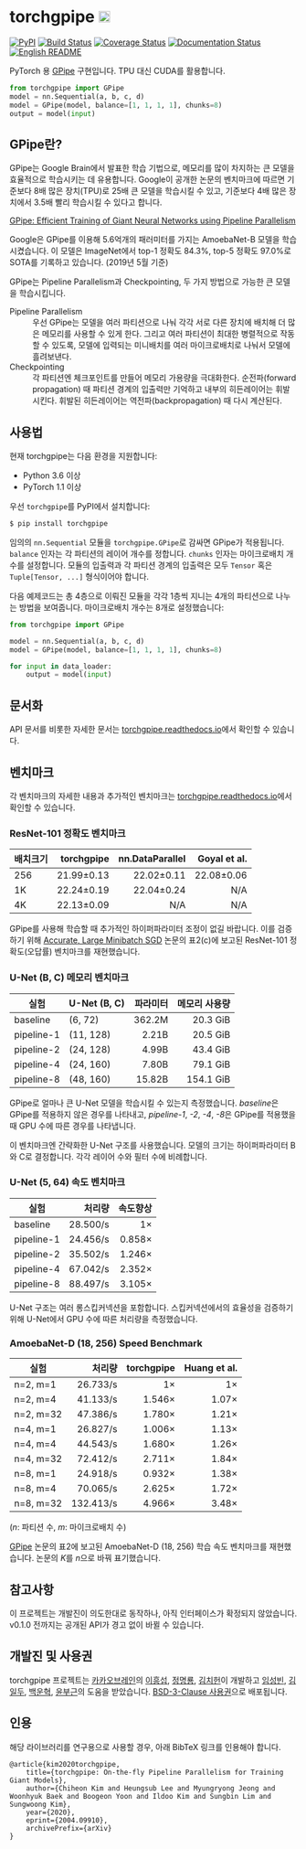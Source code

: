 # torchgpipe <img src="docs/_static/not-pipe.svg" height="20" />

[![PyPI](https://img.shields.io/pypi/v/torchgpipe.svg)](https://pypi.org/project/torchgpipe)
[![Build Status](https://travis-ci.org/kakaobrain/torchgpipe.svg?branch=master)](https://travis-ci.org/kakaobrain/torchgpipe)
[![Coverage Status](https://coveralls.io/repos/github/KakaoBrain/torchgpipe/badge.svg?branch=master)](https://coveralls.io/github/KakaoBrain/torchgpipe?branch=master)
[![Documentation Status](https://readthedocs.org/projects/torchgpipe/badge/?version=latest)](https://torchgpipe.readthedocs.io/en/latest/?badge=latest)
[![English README](https://img.shields.io/badge/readme-english-blue.svg)](README.md)

PyTorch 용 [GPipe](https://arxiv.org/abs/1811.06965) 구현입니다. TPU 대신
CUDA를 활용합니다.

```python
from torchgpipe import GPipe
model = nn.Sequential(a, b, c, d)
model = GPipe(model, balance=[1, 1, 1, 1], chunks=8)
output = model(input)
```

## GPipe란?

GPipe는 Google Brain에서 발표한 학습 기법으로, 메모리를 많이 차지하는 큰 모델을
효율적으로 학습시키는 데 유용합니다. Google이 공개한 논문의 벤치마크에 따르면
기준보다 8배 많은 장치(TPU)로 25배 큰 모델을 학습시킬 수 있고, 기준보다 4배
많은 장치에서 3.5배 빨리 학습시킬 수 있다고 합니다.

[GPipe: Efficient Training of Giant Neural Networks using Pipeline Parallelism](https://arxiv.org/abs/1811.06965)

Google은 GPipe를 이용해 5.6억개의 패러미터를 가지는 AmoebaNet-B 모델을
학습시켰습니다. 이 모델은 ImageNet에서 top-1 정확도 84.3%, top-5 정확도 97.0%로
SOTA를 기록하고 있습니다. (2019년 5월 기준)

GPipe는 Pipeline Parallelism과 Checkpointing, 두 가지 방법으로 가능한 큰 모델을
학습시킵니다.

<dl>
<dt>Pipeline Parallelism</dt>
<dd>우선 GPipe는 모델을 여러 파티션으로 나눠 각각 서로 다른 장치에 배치해 더
    많은 메모리를 사용할 수 있게 한다. 그리고 여러 파티션이 최대한 병렬적으로
    작동할 수 있도록, 모델에 입력되는 미니배치를 여러 마이크로배치로 나눠서
    모델에 흘려보낸다.</dd>

<dt>Checkpointing</dt>
<dd>각 파티션엔 체크포인트를 만들어 메모리 가용량을 극대화한다. 순전파(forward
    propagation) 때 파티션 경계의 입출력만 기억하고 내부의 히든레이어는
    휘발시킨다. 휘발된 히든레이어는 역전파(backpropagation) 때 다시
    계산된다.</dd>
</dl>

## 사용법

현재 torchgpipe는 다음 환경을 지원합니다:

- Python 3.6 이상
- PyTorch 1.1 이상

우선 `torchgpipe`를 PyPI에서 설치합니다:

```sh
$ pip install torchgpipe
```

임의의 `nn.Sequential` 모듈을 `torchgpipe.GPipe`로 감싸면 GPipe가 적용됩니다.
`balance` 인자는 각 파티션의 레이어 개수를 정합니다. `chunks` 인자는
마이크로배치 개수를 설정합니다. 모듈의 입출력과 각 파티션 경계의 입출력은 모두
`Tensor` 혹은 `Tuple[Tensor, ...]` 형식이어야 합니다.

다음 예제코드는 총 4층으로 이뤄진 모듈을 각각 1층씩 지니는 4개의 파티션으로
나누는 방법을 보여줍니다. 마이크로배치 개수는 8개로 설정했습니다:

```python
from torchgpipe import GPipe

model = nn.Sequential(a, b, c, d)
model = GPipe(model, balance=[1, 1, 1, 1], chunks=8)

for input in data_loader:
    output = model(input)
```

## 문서화

API 문서를 비롯한 자세한 문서는 [torchgpipe.readthedocs.io][rtd]에서 확인할 수
있습니다.

[rtd]: https://torchgpipe.readthedocs.io/

## 벤치마크

각 벤치마크의 자세한 내용과 추가적인 벤치마크는
[torchgpipe.readthedocs.io][rtd-benchmarks]에서 확인할 수 있습니다.

[rtd-benchmarks]: https://torchgpipe.readthedocs.io/en/stable/benchmarks.html

### ResNet-101 정확도 벤치마크

배치크기 | torchgpipe | nn.DataParallel | Goyal et al.
-------- | ---------: | --------------: | -----------:
256      | 21.99±0.13 |      22.02±0.11 |   22.08±0.06
1K       | 22.24±0.19 |      22.04±0.24 |          N/A
4K       | 22.13±0.09 |             N/A |          N/A

GPipe를 사용해 학습할 때 추가적인 하이퍼파라미터 조정이 없길 바랍니다. 이를
검증하기 위해 [Accurate, Large Minibatch SGD](https://arxiv.org/abs/1706.02677)
논문의 표2(c)에 보고된 ResNet-101 정확도(오답률) 벤치마크를 재현했습니다.

### U-Net (B, C) 메모리 벤치마크

실험       | U-Net (B, C) | 파라미터 | 메모리 사용량
---------- | ------------ | -------: | ------------:
baseline   | (6, 72)      |   362.2M |      20.3 GiB
pipeline-1 | (11, 128)    |    2.21B |      20.5 GiB
pipeline-2 | (24, 128)    |    4.99B |      43.4 GiB
pipeline-4 | (24, 160)    |    7.80B |      79.1 GiB
pipeline-8 | (48, 160)    |   15.82B |     154.1 GiB

GPipe로 얼마나 큰 U-Net 모델을 학습시킬 수 있는지 측정했습니다. *baseline*은
GPipe를 적용하지 않은 경우를 나타내고, *pipeline-1*, *-2*, *-4*, *-8*은 GPipe를
적용했을 때 GPU 수에 따른 경우를 나타냅니다.

이 벤치마크엔 간략화한 U-Net 구조를 사용했습니다. 모델의 크기는 하이퍼파라미터
B와 C로 결정합니다. 각각 레이어 수와 필터 수에 비례합니다.

### U-Net (5, 64) 속도 벤치마크

실험       | 처리량   | 속도향상
---------- | -------: | -------:
baseline   | 28.500/s |       1×
pipeline-1 | 24.456/s |   0.858×
pipeline-2 | 35.502/s |   1.246×
pipeline-4 | 67.042/s |   2.352×
pipeline-8 | 88.497/s |   3.105×

U-Net 구조는 여러 롱스킵커넥션을 포함합니다. 스킵커넥션에서의 효율성을 검증하기
위해 U-Net에서 GPU 수에 따른 처리량을 측정했습니다.

### AmoebaNet-D (18, 256) Speed Benchmark

실험      | 처리량    | torchgpipe | Huang et al.
--------- | --------: | ---------: | -----------:
n=2, m=1  |  26.733/s |         1× |           1×
n=2, m=4  |  41.133/s |     1.546× |        1.07×
n=2, m=32 |  47.386/s |     1.780× |        1.21×
n=4, m=1  |  26.827/s |     1.006× |        1.13×
n=4, m=4  |  44.543/s |     1.680× |        1.26×
n=4, m=32 |  72.412/s |     2.711× |        1.84×
n=8, m=1  |  24.918/s |     0.932× |        1.38×
n=8, m=4  |  70.065/s |     2.625× |        1.72×
n=8, m=32 | 132.413/s |     4.966× |        3.48×

(*n*: 파티션 수, *m*: 마이크로배치 수)

[GPipe](https://arxiv.org/abs/1811.06965) 논문의 표2에 보고된 AmoebaNet-D (18,
256) 학습 속도 벤치마크를 재현했습니다. 논문의 *K*를 *n*으로 바꿔 표기했습니다.

## 참고사항

이 프로젝트는 개발진이 의도한대로 동작하나, 아직 인터페이스가 확정되지
않았습니다. v0.1.0 전까지는 공개된 API가 경고 없이 바뀔 수 있습니다.

## 개발진 및 사용권

torchgpipe 프로젝트는 [카카오브레인][]의 [이흥섭][], [정명룡][], [김치헌][]이
개발하고 [임성빈][], [김일두][], [백운혁][], [윤부근][]의 도움을 받았습니다.
[BSD-3-Clause 사용권](LICENSE)으로 배포됩니다.

[카카오브레인]: https://kakaobrain.com/
[이흥섭]: https://subl.ee/
[정명룡]: https://github.com/mrJeong
[김치헌]: https://github.com/chiheonk
[임성빈]: https://github.com/sungbinlim
[김일두]: https://github.com/ildoonet
[백운혁]: https://github.com/wbaek
[윤부근]: https://github.com/bgyoon

## 인용

해당 라이브러리를 연구용으로 사용할 경우, 아래 BibTeX 링크를 인용해야 합니다.

```
@article{kim2020torchgpipe,
    title={torchgpipe: On-the-fly Pipeline Parallelism for Training Giant Models},
    author={Chiheon Kim and Heungsub Lee and Myungryong Jeong and Woonhyuk Baek and Boogeon Yoon and Ildoo Kim and Sungbin Lim and Sungwoong Kim},
    year={2020},
    eprint={2004.09910},
    archivePrefix={arXiv}
}
```
